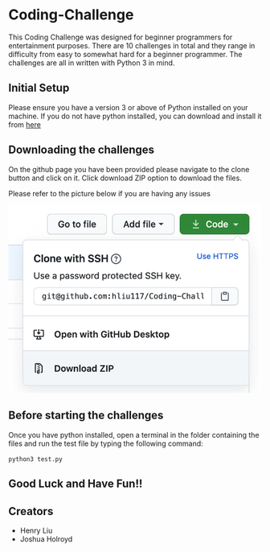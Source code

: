 # Coding-Challenge

This Coding Challenge was designed for beginner programmers for entertainment purposes. There are 10 challenges in total and they range in difficulty from easy to somewhat hard for a beginner programmer. The challenges are all in written with Python 3 in mind.

## Initial Setup

Please ensure you have a version 3 or above of Python installed on your machine. If you do not have python installed, you can download and install it from [here](https://www.python.org/)

## Downloading the challenges

On the github page you have been provided please navigate to the clone button and click on it. Click download ZIP option to download the files.

Please refer to the picture below if you are having any issues


![Picture](https://github.com/hliu117/Coding-Challenge/blob/master/images/download.png "Where to download ZIP")

## Before starting the challenges

Once you have python installed, open a terminal in the folder containing the files and run the test file by typing the following command:

```
python3 test.py
```

## Good Luck and Have Fun!!

## Creators

- Henry Liu 
- Joshua Holroyd
